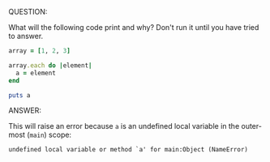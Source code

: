 QUESTION:

What will the following code print and why? Don't run it until you have tried to answer.

```ruby
array = [1, 2, 3]

array.each do |element|
  a = element
end

puts a
```

ANSWER:

This will raise an error because `a` is an undefined local variable in the outer-most (`main`) scope:

```
undefined local variable or method `a' for main:Object (NameError)
```
